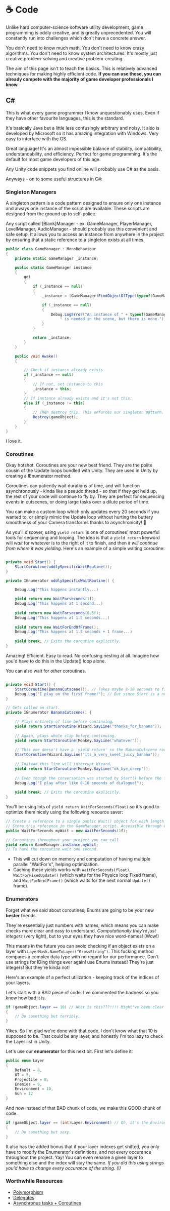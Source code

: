 # :coffee: Code

Unlike hard computer-science software utility development, game programming is oddly creative, and is greatly unprecedented. You will constantly run into challenges which don't have a concrete answer.

You don't need to know much math. You don't need to know crazy algorithms. You don't need to know system architectures. It's mostly just creative problem-solving and creative problem-creating.

The aim of this page isn't to teach the basics. This is relatively advanced techniques for making highly efficient code. **If you can use these, you can already compete with the majority of game developer professionals I know.**

## C#

This is what every game programmer I know unquestionably uses. Even if they have other favourite languages, this is the standard.

It's basically Java but a little less confusingly arbitrary and noisy. It also is developed by Microsoft so it has amazing integration with Windows. Very easy to interface with the OS.

Great language! It's an almost impossible balance of stability, compatibility, understandability, and efficiency. Perfect for game programming. It's the default for most game developers of this age.

Any Unity code snippets you find online will probably use C# as the basis.

Anyways - on to some useful structures in C#:

### Singleton Managers

A singleton pattern is a code pattern designed to ensure only one instance and always one instance of the script are available. These scripts are designed from the ground up to self-police.

Any script called [Blank]Manager - ex. GameManager, PlayerManager, LevelManager, AudioManager - should probably use this convenient and safe setup. It allows you to access an instance from anywhere in the project by ensuring that a static reference to a singleton exists at all times.

```c#
public class GameManager : MonoBehaviour
{
    private static GameManager _instance;

    public static GameManager instance
    {
        get
        {
            if (_instance == null)
            {
                _instance = (GameManager)FindObjectOfType(typeof(GameManager));

                if (_instance == null)
                {
                    Debug.LogError("An instance of " + typeof(GameManager) +
                        " is needed in the scene, but there is none.");
                }
            }

            return _instance;
        }
    }

    public void Awake()
    {

        // Check if instance already exists
        if (_instance == null)
        {
            // If not, set instance to this
            _instance = this;
        }
        // If instance already exists and it's not this:
        else if (_instance != this)
        {
            // Then destroy this. This enforces our singleton pattern.
            Destroy(gameObject);
        }
    }
}
```
I love it.

### Coroutines

Okay hotshot. Coroutines are your new best friend. They are the polite cousin of the Update loops bundled with Unity. They are used in Unity by creating a IEnumerator method.

Coroutines can patiently wait durations of time, and will function asynchronously - kinda like a pseudo thread - so that if they get held up, the rest of your code will continue to fly by. They are perfect for sequencing events in cutscenes, or doing large tasks over a dilute period of time.

You can make a custom loop which only updates every 20 seconds if you wanted to, or simply mimic the Update loop without hurting the buttery smoothness of your Camera transforms thanks to asynchronicity! :100:

As you'll discover, using `yield return` is one of coroutines' most powerful tools for sequencing and looping. The idea is that a `yield return` keyword will *wait* for whatever is to the right of it to finish, and then *it will continue from where it was yielding*. Here's an example of a simple waiting coroutine:

```c#

private void Start() {
    StartCoroutine(oddlySpecificWaitRoutine());
}

private IEnumerator oddlySpecificWaitRoutine() {

    Debug.Log("This happens instantly...)

    yield return new WaitForseconds(1f);
    Debug.Log("This happens at 1 second...)
    
    yield return new WaitForseconds(0.5f);
    Debug.Log("This happens at 1.5 seconds...)
    
    yield return new WaitForEndOfFrame();
    Debug.Log("This happens at 1.5 seconds + 1 frame...)
    
    yield break; // Exits the coroutine explicitly.
}
```

Amazing! Efficient. Easy to read. No confusing nesting at all. Imagine how you'd have to do this in the Update() loop alone.

You can also wait for *other* coroutines.

```c#

private void Start() {
    StartCoroutine(BananaCutscene()); // Takes maybe 8-10 seconds to finish.
    Debug.Log("I play on the first frame!"); // But since Start is a normal function, it will continue onward instantly to this line.
}

// Gets called on start.
private IEnumerator BananaCutscene() {

    // Plays entirety of line before continuing.
    yield return StartCoroutine(Wizard.SayLine("thanks_for_banana"));
    
    // Again, plays whole clip before continuing.
    yield return StartCoroutine(Monkey.SayLine("whatever"));
    
    // This one doesn't have a 'yield return' so the BananaCutscene routine will *not* wait for this one to finish.
    StartCoroutine(Wizard.SayLine("its_a_very_sweet_juicy_banana"));
    
    // Instead this line will interrupt Wizard.
    yield return StartCoroutine(Monkey.SayLine("ok_bye_creep"));
    
    // Even though the conversation was started by Start() before the first debug message, this line will log after it.
    Debug.Log("I play after like 8-10 seconds of dialogue!");
    
    yield break; // Exits the coroutine explicitly.
}
```

You'll be using lots of `yield return WaitForSeconds(float)` so it's good to optimize them nicely using the following resource saver:  

```c#
// Create a reference to a single public Wait() object for each length of wait time you'll need. 
// Store this reference in the GameManager script. Accessible through GameManager.instance.myWait.
public WaitForSeconds myWait = new WaitForSeconds(1f);

// Coroutines throughout your project you can call
yield return GameManager.instance.myWait;
// To have the coroutine wait one second.
```
* This will cut down on memory and computation of having multiple parallel "WaitFor's", helping optimization.
* Caching these yields works with `WaitForSeconds(float)`, `WaitForFixedUpdate()` (which waits for the Physics loop Fixed frame), and `WaitForNextFrame()` (which waits for the next normal `Update()` frame).


### Enumerators

Forget what we said about coroutines, Enums are going to be your new **bester** friends.

They're essentially just numbers with names, which means you can make checks more clear and easy to understand. *Computationally they're just integers* (very light), but to your eyes they have nice word-names! (Wow!)

This means in the future you can avoid checking if an object exists on a layer with `LayerMask.NameToLayer("GrossString")`. This fucking method compares a complex data type with no regard for our performance. Don't use strings for IDing things ever again! use Enums instead! They're just integers! But they're kinda not!

Here's an example of a perfect utilization - keeping track of the indices of your layers.

Let's start with a BAD piece of code. I've commented the badness so you know how bad it is.

```c#
if (gameObject.layer == 10) // What is this???!!!! Might've been clear when you wrote it, but not after 3 months.
{
    // Do something but terribly.
}
```
Yikes. So I'm glad we're done with that code. I don't know what that 10 is supposed to be. That could be any layer, and honestly I'm too lazy to check the Layer list in Unity.

Let's use our **enumerator** for this next bit. First let's define it:

```c#
public enum Layer
{
    Default = 0,
    UI = 5,
    Projectile = 8,
    Enemies = 9,
    Environment = 10,
    Gun = 12
}
```
And now instead of that BAD chunk of code, we make this GOOD chunk of code.

```c#
if (gameObject.layer == (int)Layer.Environment) // Oh, it's the Environment layer. Remember to cast to int! (Visual Studio will remind you.)
{
    // Do something but sexy.
}
```

It also has the added bonus that if your layer indexes get shifted, you only have to modify the Enumerator's definitions, and not every occurance throughout the project. Yay! You can even rename a given layer to something else and the index will stay the same. *If you did this using strings you'd have to change every occurance of the string. (!)*

### Worthwhile Resources

* [Polymorphism](https://docs.microsoft.com/en-us/dotnet/csharp/programming-guide/classes-and-structs/polymorphism)  
* [Delegates](https://unity3d.com/learn/tutorials/topics/scripting/delegates)  
* [Asynchronus tasks + Coroutines](https://docs.unity3d.com/Manual/Coroutines.html)
